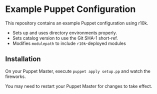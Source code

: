 Example Puppet Configuration
============================
This repository contains an example Puppet configuration using r10k.

 * Sets up and uses directory environments properly.
 * Sets catalog version to use the Git SHA-1 short-ref.
 * Modifies `modulepath` to include `r10k`-deployed modules

Installation
------------
On your Puppet Master, execute `puppet apply setup.pp` and watch the fireworks.

You may need to restart your Puppet Master for changes to take effect.
